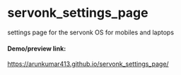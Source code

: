 # servonk_settings_page
settings page for the servonk OS for mobiles and laptops

#### Demo/preview link:
https://arunkumar413.github.io/servonk_settings_page/
